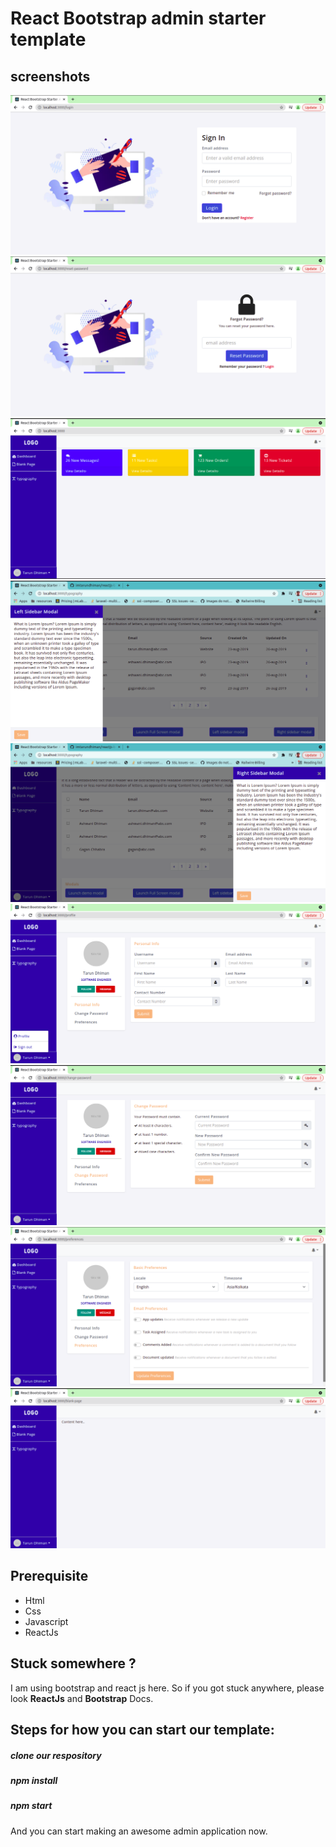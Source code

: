 # React Bootstrap admin starter template

## screenshots

![Login page screenshot](/public/screenshots/login.png)
![Forgot password page screenshot](/public/screenshots/forgot-password.png)
![Dashboard page screenshot](/public/screenshots/dashboard.png)
![Left modal page screenshot](/public/screenshots/left-modal.png)
![Right modal page screenshot](/public/screenshots/right-modal.png)
![Profile page screenshot](/public/screenshots/profile.png)
![Change Password page screenshot](/public/screenshots/change-password.png)
![Preferences page screenshot](/public/screenshots/preferences.png)
![Blank Admin page screenshot](/public/screenshots/blank-page.png)

## Prerequisite

-   Html
-   Css
-   Javascript
-   ReactJs

## Stuck somewhere ?

I am using bootstrap and react js here. So if you got stuck anywhere, please look **ReactJs** and **Bootstrap** Docs.

## Steps for how you can start our template: 

##### clone our respository

##### npm install

##### npm start

And you can start making an awesome admin application now.